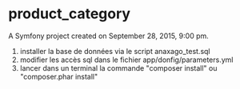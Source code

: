 product_category
================

A Symfony project created on September 28, 2015, 9:00 pm.

1. installer la base de données via le script anaxago_test.sql
2. modifier les accès sql dans le fichier app/donfig/parameters.yml
3. lancer dans un terminal la commande "composer install" ou "composer.phar install"

